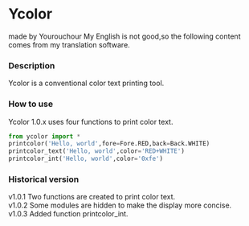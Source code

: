 # Ycolor
made by Yourouchour
My English is not good,so the following content comes from my translation software.
### Description
Ycolor is a conventional color text printing tool.  
### How to use
Ycolor 1.0.x uses four functions to print color text.  
```python
from ycolor import *
printcolor('Hello, world',fore=Fore.RED,back=Back.WHITE)
printcolor_text('Hello, world',color='RED+WHITE')
printcolor_int('Hello, world',color='0xfe')
```
### Historical version
v1.0.1 Two functions are created to print color text.  
v1.0.2 Some modules are hidden to make the display more concise.  
v1.0.3 Added function printcolor_int.